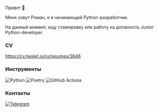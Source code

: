 Привет 👋

Меня зовут Роман, и я начинающий Python-разработчик.

На данный момент, ищу стажировку или работу на должность Junior Python-developer.

### CV

https://cv.hexlet.io/ru/resumes/3646

### Инструменты

![Python](https://img.shields.io/badge/python-3670A0?style=for-the-badge&logo=python&logoColor=ffdd54)
![Poetry](https://img.shields.io/badge/Poetry-%233B82F6.svg?style=for-the-badge&logo=poetry&logoColor=0B3D8D)
![GitHub Actions](https://img.shields.io/badge/github%20actions-%232671E5.svg?style=for-the-badge&logo=githubactions&logoColor=white)

### Контакты

[![Telegram](https://img.shields.io/badge/Telegram-2CA5E0?style=for-the-badge&logo=telegram&logoColor=white)](https://t.me/RomanKrylov)
